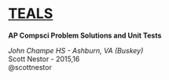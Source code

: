 # <a href="https://www.tealsk12.org/">TEALS</a>
<b>AP Compsci Problem Solutions and Unit Tests</b>

<i>John Champe HS - Ashburn, VA (Buskey)</i>
<br>Scott Nestor - 2015,16
<br>@scottnestor
